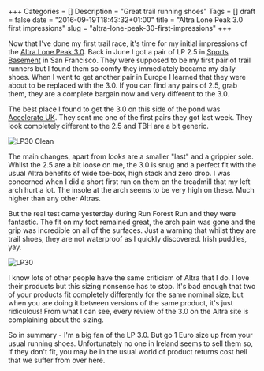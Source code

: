 +++
Categories = []
Description = "Great trail running shoes"
Tags = []
draft = false
date = "2016-09-19T18:43:32+01:00"
title = "Altra Lone Peak 3.0 first impressions"
slug = "altra-lone-peak-30-first-impressions"
+++

Now that I've done my first trail race, it's time for my initial impressions of the [Altra Lone Peak 3.0](https://www.altrarunning.com/men/lone-peak-30). Back in June I got a pair of LP 2.5 in [Sports Basement](https://sports-basement.myshopify.com/pages/store-sf-bryant-street/) in San Francisco. They were supposed to be my first pair of trail runners but I found them so comfy they immediately became my daily shoes. When I went to get another pair in Europe I learned that they were about to be replaced with the 3.0. If you can find any pairs of 2.5, grab them, they are a complete bargain now and very different to the 3.0.

The best place I found to get the 3.0 on this side of the pond was [Accelerate UK](http://www.accelerateuk.com/shop/product/21/Mountain--Trail-and-Fell/Altra-ZeroDrop-Lone-Peak-3-0/). They sent me one of the first pairs they got last week. They look completely different to the 2.5 and TBH are a bit generic. 

![LP30 Clean](https://conoroneill.com.s3.amazonaws.com/wp-content/uploads/2016/09/runforestrun/A1653_Orange_btn4_xl.jpg)

The main changes, apart from looks are a smaller "last" and a grippier sole. Whilst the 2.5 are a bit loose on me, the 3.0 is snug and a perfect fit with the usual Altra benefits of wide toe-box, high stack and zero drop. I was concerned when I did a short first run on them on the treadmill that my left arch hurt a lot. The insole at the arch seems to be very high on these. Much higher than any other Altras. 

But the real test came yesterday during Run Forest Run and they were fantastic. The fit on my foot remained great, the arch pain was gone and the grip was incredible on all of the surfaces. Just a warning that whilst they are trail shoes, they are not waterproof as I quickly discovered. Irish puddles, yay.

![LP30](https://conoroneill.com.s3.amazonaws.com/wp-content/uploads/2016/09/runforestrun/lone_peak_30.jpg)

I know lots of other people have the same criticism of Altra that I do. I love their products but this sizing nonsense has to stop. It's bad enough that two of your products fit completely differently for the same nominal size, but when you are doing it between versions of the same product, it's just ridiculous! From what I can see, every review of the 3.0 on the Altra site is complaining about the sizing. 

So in summary - I'm a big fan of the LP 3.0. But go 1 Euro size up from your usual running shoes. Unfortunately no one in Ireland seems to sell them so, if they don't fit, you may be in the usual world of product returns cost hell that we suffer from over here.

